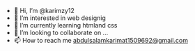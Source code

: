 - 👋 Hi, I’m @karimzy12
- 👀 I’m interested in web designig
- 🌱 I’m currently learning htmland css
- 💞️ I’m looking to collaborate on ...
- 📫 How to reach me abdulsalamkarimat1509692@gmail.com

<!---
karimzy12/karimzy12 is a ✨ special ✨ repository because its `README.md` (this file) appears on your GitHub profile.
You can click the Preview link to take a look at your changes.
--->
